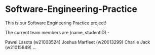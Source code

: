 # Software-Engineering-Practice
This is our Software Engineering Practice project!

The current team members are (name, studentID) - 

Pawel Lasota (w21003524)
Joshua Marfleet (w20013299)
Charlie Jack (w21015849)
...
